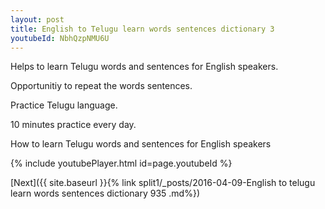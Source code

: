 ```yaml
---
layout: post
title: English to Telugu learn words sentences dictionary 3 
youtubeId: NbhQzpNMU6U
---
```

 
 
Helps to learn Telugu words and sentences for English speakers.

Opportunitiy to repeat the words sentences. 

Practice Telugu language. 
 
10 minutes practice every day. 
 
How to learn Telugu words and sentences for English speakers 
 
{% include youtubePlayer.html id=page.youtubeId %}
 
 
[Next]({{ site.baseurl }}{% link  split1/_posts/2016-04-09-English to telugu learn words sentences dictionary 935 .md%})
 
